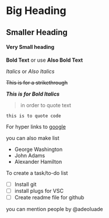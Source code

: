 # Big Heading
## Smaller Heading
#### Very Small heading

__Bold Text__ or use **Also Bold Text**

_Italics_ or *Also Italics*

~~This is for a strikethrough~~

***This is for Bold Italics***

>in order to quote text

`this is to quote code`

For hyper links to [google](www.google.com)

you can also make list
- George Washington
- John Adams
- Alexander Hamilton

To create a task/to-do list
- [ ] Install git
- [ ] install plugs for VSC
- [ ] Create readme file for github

you can mention people by
@adeoluade
